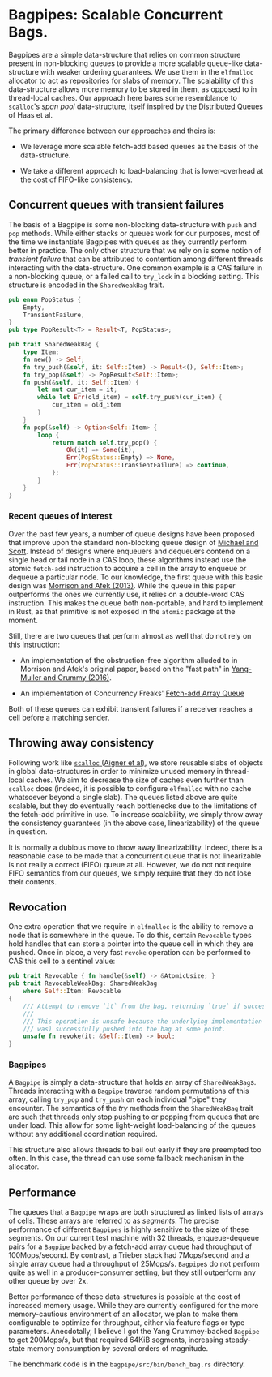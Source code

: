 # Bagpipes: Scalable Concurrent Bags.

Bagpipes are a simple data-structure that relies on common structure present in
non-blocking queues to provide a more scalable queue-like data-structure with
weaker ordering guarantees. We use them in the `elfmalloc` allocator to act as
repositories for slabs of memory. The scalability of this data-structure allows
more memory to be stored in them, as opposed to in thread-local caches. Our
approach here bares some resemblance to [`scalloc`'s](https://arxiv.org/pdf/1503.09006.pdf)
*span pool* data-structure, itself inspired by the [Distributed Queues](https://www.semanticscholar.org/paper/Distributed-queues-in-shared-memory-multicore-perf-Haas-Lippautz/3c1e0e9c5b774f8d1b7522e7b7ea90634b1e252a)
of Haas et al.

The primary difference between our approaches and theirs is:

* We leverage more scalable fetch-add based queues as the basis of the
  data-structure.

* We take a different approach to load-balancing that is lower-overhead at the
  cost of FIFO-like consistency.

## Concurrent queues with transient failures
The basis of a Bagpipe is some non-blocking data-structure with `push` and `pop`
methods. While either stacks or queues work for our purposes, most of the time
we instantiate Bagpipes with queues as they currently perform better in
practice. The only other structure that we rely on is some notion of *transient
failure* that can be attributed to contention among different threads
interacting with the data-structure. One common example is a CAS failure in a
non-blocking queue, or a failed call to `try_lock` in a blocking setting. This
structure is encoded in the `SharedWeakBag` trait. 

```rust
pub enum PopStatus {
    Empty,
    TransientFailure,
}
pub type PopResult<T> = Result<T, PopStatus>;

pub trait SharedWeakBag {
    type Item;
    fn new() -> Self;
    fn try_push(&self, it: Self::Item) -> Result<(), Self::Item>;
    fn try_pop(&self) -> PopResult<Self::Item>;
    fn push(&self, it: Self::Item) {
        let mut cur_item = it;
        while let Err(old_item) = self.try_push(cur_item) {
            cur_item = old_item
        }
    }
    fn pop(&self) -> Option<Self::Item> {
        loop {
            return match self.try_pop() {
                Ok(it) => Some(it),
                Err(PopStatus::Empty) => None,
                Err(PopStatus::TransientFailure) => continue,
            };
        }
    }
}
```

### Recent queues of interest

Over the past few years, a number of queue designs have been proposed that
improve upon the standard non-blocking queue design of [Michael and
Scott](https://www.research.ibm.com/people/m/michael/podc-1996.pdf). Instead of
designs where enqueuers and dequeuers contend on a single head or tail node in a
CAS loop, these algorithms instead use the atomic `fetch-add` instruction to
acquire a cell in the array to enqueue or dequeue a particular node. To our
knowledge, the first queue with this basic design was [Morrison and Afek
(2013)](http://www.cs.tau.ac.il/~mad/publications/ppopp2013-x86queues.pdf).
While the queue in this paper outperforms the ones we currently use, it relies
on a double-word CAS instruction. This makes the queue both non-portable, and
hard to implement in Rust, as that primitive is not exposed in the `atomic`
package at the moment.

Still, there are two queues that perform almost as well that do not rely on this
instruction:

* An implementation of the obstruction-free algorithm alluded to in Morrison and
  Afek's original paper, based on the "fast path" in [Yang-Muller and Crummy
  (2016)](http://chaoran.me/assets/pdf/wfq-ppopp16.pdf).

* An implementation of Concurrency Freaks' [Fetch-add Array Queue](http://concurrencyfreaks.blogspot.com/2016/11/faaarrayqueue-mpmc-lock-free-queue-part.html)

Both of these queues can exhibit transient failures if a receiver reaches a cell
before a matching sender.

## Throwing away consistency

Following work like [`scalloc` (Aigner et al)](https://arxiv.org/abs/1503.09006),
we store reusable slabs of objects in global data-structures in order to
minimize unused memory in thread-local caches. We aim to decrease the size of
caches even further than `scalloc` does (indeed, it is possible to configure
`elfmalloc` with no cache whatsoever beyond a single slab). The queues listed
above are quite scalable, but they do eventually reach bottlenecks due to the
limitations of the fetch-add primitive in use. To increase scalability, we
simply throw away the consistency guarantees (in the above case,
linearizability) of the queue in question.

It is normally a dubious move to throw away linearizability. Indeed, there is a
reasonable case to be made that a concurrent queue that is not linearizable is
not really a correct (FIFO) queue at all. However, we do not not require FIFO
semantics from our queues, we simply require that they do not lose their
contents. 

## Revocation

One extra operation that we require in `elfmalloc` is the ability to remove a
node that is somewhere in the queue. To do this, certain `Revocable` types hold
handles that can store a pointer into the queue cell in which they are pushed.
Once in place, a very fast `revoke` operation can be performed to CAS this cell
to a sentinel value:

```rust
pub trait Revocable { fn handle(&self) -> &AtomicUsize; }
pub trait RevocableWeakBag: SharedWeakBag
    where Self::Item: Revocable
{
    /// Attempt to remove `it` from the bag, returning `true` if successful.
    ///
    /// This operation is unsafe because the underlying implementation may assume that `it` is (or
    /// was) successfully pushed into the bag at some point.
    unsafe fn revoke(it: &Self::Item) -> bool;
}
```

### Bagpipes

A `Bagpipe` is simply a data-structure that holds an array of `SharedWeakBag`s.
Threads interacting with a `Bagpipe` traverse random permutations of this array,
calling `try_pop` and `try_push` on each individual "pipe" they encounter. The
semantics of the *try* methods from the `SharedWeakBag` trait are such that
threads only stop pushing to or popping from queues that are under load. This
allow for some light-weight load-balancing of the queues without any additional
coordination required.

This structure also allows threads to bail out early if they are preempted too
often. In this case, the thread can use some fallback mechanism in the allocator.

## Performance

The queues that a `Bagpipe` wraps are both structured as linked lists of arrays
of cells. These arrays are referred to as *segments*. The precise performance of
different `Bagpipes` is highly sensitive to the size of these segments. On our
current test machine with 32 threads, enqueue-dequeue pairs for a `Bagpipe`
backed by a fetch-add array queue had throughput of 100Mops/second. By contrast,
a Trieber stack had 7Mops/second and a single array queue had a throughput of
25Mops/s. `Bagpipe`s do not perform quite as well in a producer-consumer
setting, but they still outperform any other queue by over 2x.

Better performance of these data-structures is possible at the cost of increased
memory usage. While they are currently configured for the more memory-cautious
environment of an allocator, we plan to make them configurable to optimize for
throughput, either via feature flags or type parameters. Anecdotally, I believe
I got the Yang Crummey-backed `Bagpipe` to get 200Mops/s, but that required
64KiB segments, increasing steady-state memory consumption by several orders of
magnitude.

The benchmark code is in the `bagpipe/src/bin/bench_bag.rs` directory.

